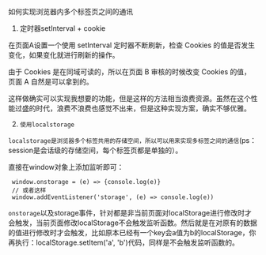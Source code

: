 
如何实现浏览器内多个标签页之间的通讯

1. 定时器setInterval + cookie

在页面A设置一个使用 setInterval 定时器不断刷新，检查 Cookies 的值是否发生变化，如果变化就进行刷新的操作。

由于 Cookies 是在同域可读的，所以在页面 B 审核的时候改变 Cookies 的值，页面 A 自然是可以拿到的。

这样做确实可以实现我想要的功能，但是这样的方法相当浪费资源。虽然在这个性能过盛的时代，浪费不浪费也感觉不出来，但是这种实现方案，确实不够优雅。

2. `使用localstorage`

`localstorage是浏览器多个标签共用的存储空间，所以可以用来实现多标签之间的通信`(ps：session是会话级的存储空间，每个标签页都是单独的）。

直接在window对象上添加监听即可：

     window.onstorage = (e) => {console.log(e)}
     // 或者这样
     window.addEventListener('storage', (e) => console.log(e))

`onstorage`以及storage事件，针对都是非当前页面对localStorage进行修改时才会触发，当前页面修改localStorage不会触发监听函数。然后就是在对原有的数据的值进行修改时才会触发，比如原本已经有一个key会a值为b的localStorage，你再执行：localStorage.setItem('a', 'b')代码，同样是不会触发监听函数的。

